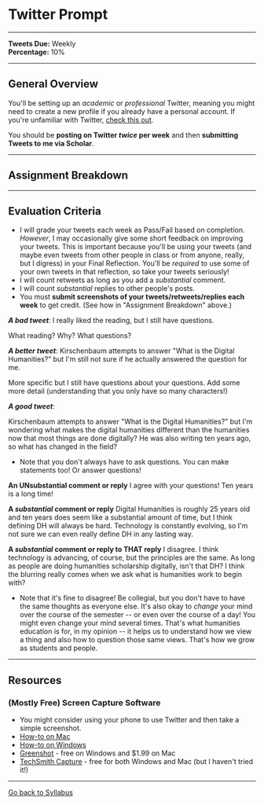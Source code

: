 # Twitter Prompt

_____

**Tweets Due:** Weekly <br />
**Percentage:** 10% <br />

_____

## General Overview

You'll be setting up an *academic* or *professional* Twitter, meaning you might need to create a new profile if you already have a personal account. If you're unfamiliar with Twitter, [check this out](https://digitalhumanities.berkeley.edu/twitter-scholarly-networking). 

You should be **posting on Twitter *twice* per week** and then **submitting Tweets to me via Scholar**.

_____

## Assignment Breakdown

_____

## Evaluation Criteria

* I will grade your tweets each week as Pass/Fail based on completion. *However*, I may occasionally give some short feedback on improving your tweets. This is important because you'll be using your tweets (and maybe even tweets from other people in class or from anyone, really, but I digress) in your Final Reflection. You'll be *required* to use some of your own tweets in that reflection, so take your tweets seriously!
* I will count retweets as long as you add a *substantial* comment. 
* I will count *substantial* replies to other people's posts.
* You must **submit screenshots of your tweets/retweets/replies each week** to get credit. (See how in "Assignment Breakdown" above.)

***A bad tweet***: I really liked the reading, but I still have questions.

What reading? Why? What questions?

***A better tweet***: Kirschenbaum attempts to answer "What is the Digital Humanities?" but I'm still not sure if he actually answered the question for me.

More specific but I still have questions about your questions. Add some more detail (understanding that you only have so many characters!) 

***A good tweet***: 

Kirschenbaum attempts to answer "What is the Digital Humanities?" but I'm wondering what makes the digital humanities different than the humanities now that most things are done digitally? He was also writing ten years ago, so what has changed in the field? 

* Note that you don't always have to ask questions. You can make statements too! Or answer questions!

**An UNsubstantial comment or reply** I agree with your questions! Ten years is a long time!

**A *substantial* comment or reply** Digital Humanities is roughly 25 years old and ten years does seem like a substantial amount of time, but I think defining DH will always be hard. Technology is constantly evolving, so I'm not sure we can even really define DH in any lasting way.

**A *substantial* comment or reply to THAT reply** I disagree. I think technology is advancing, of course, but the principles are the same. As long as people are doing humanities scholarship digitally, isn't that DH? I think the blurring really comes when we ask what is humanities work to begin with?

* Note that it's fine to disagree! Be collegial, but you don't have to have the same thoughts as everyone else. It's also okay to *change* your mind over the course of the semester -- or even over the course of a day! You might even change your mind several times. That's what humanities education is for, in my opinion -- it helps us to understand how we view a thing and also how to question those same views. That's how we grow as students and people. 

_____

## Resources

### (Mostly Free) Screen Capture Software 

* You might consider using your phone to use Twitter and then take a simple screenshot.
* [How-to on Mac](https://support.apple.com/en-us/HT201361)
* [How-to on Windows](https://www.businessinsider.com/how-to-screenshot-on-windows)
* [Greenshot](https://getgreenshot.org/downloads/) - free on Windows and $1.99 on Mac
* [TechSmith Capture](https://www.techsmith.com/jing-tool.html) - free for both Windows and Mac (but I haven't tried it!)

_____

[Go back to Syllabus](https://deanna-stover.github.io/coursesCNU/2020/idst270fall2020) 
